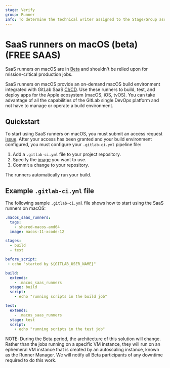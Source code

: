 ```yaml
---
stage: Verify
group: Runner
info: To determine the technical writer assigned to the Stage/Group associated with this page, see https://about.gitlab.com/handbook/engineering/ux/technical-writing/#assignments
---
```


# SaaS runners on macOS (beta) **(FREE SAAS)**

SaaS runners on macOS are in [Beta](../../../policy/alpha-beta-support.md#beta-features)
and shouldn't be relied upon for mission-critical production jobs.

SaaS runners on macOS provide an on-demand macOS build environment integrated with
GitLab SaaS [CI/CD](../../../ci/index.md).
Use these runners to build, test, and deploy apps for the Apple ecosystem (macOS, iOS, tvOS). You can take advantage
of all the capabilities of the GitLab single DevOps platform and not have to manage or operate a
build environment.

## Quickstart

To start using SaaS runners on macOS, you must submit an access request [issue](https://gitlab.com/gitlab-com/macos-buildcloud-runners-beta/-/issues/new?issuable_template=beta_access_request). After your
access has been granted and your build environment configured, you must configure your
`.gitlab-ci.yml` pipeline file:

1. Add a `.gitlab-ci.yml` file to your project repository.
1. Specify the [image](macos/environment.md#vm-images) you want to use.
1. Commit a change to your repository.

The runners automatically run your build.

## Example `.gitlab-ci.yml` file

The following sample `.gitlab-ci.yml` file shows how to start using the SaaS runners on macOS:

```yaml
.macos_saas_runners:
  tags:
    - shared-macos-amd64
  image: macos-11-xcode-12

stages:
  - build
  - test

before_script:
 - echo "started by ${GITLAB_USER_NAME}"

build:
  extends:
    - .macos_saas_runners
  stage: build
  script:
    - echo "running scripts in the build job"

test:
  extends:
    - .macos_saas_runners
  stage: test
  script:
    - echo "running scripts in the test job"
```

NOTE:
During the Beta period, the architecture of this solution will change. Rather than the jobs running on a specific VM instance, they will run on an ephemeral VM instance that is created by an autoscaling instance, known as the Runner Manager. We will notify all Beta participants of any downtime required to do this work.
